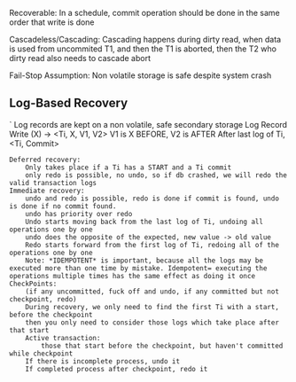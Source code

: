 Recoverable:
	In a schedule, commit operation should be done in the same order that write is done 

Cascadeless/Cascading:
	Cascading happens during dirty read, when data is used from uncommited T1, and then the T1 is aborted, then the T2 who dirty read also needs to cascade abort

Fail-Stop Assumption:
	Non volatile storage is safe despite system crash

## Log-Based Recovery
`
	Log records are kept on a non volatile, safe secondary storage
	<Ti Start> Log Record
	Write (X) -> <Ti, X, V1, V2> V1 is X BEFORE, V2 is AFTER
	After last log of Ti, <Ti, Commit>

	Deferred recovery:
		Only takes place if a Ti has a START and a Ti commit
		only redo is possible, no undo, so if db crashed, we will redo the valid transaction logs
	Immediate recovery:
		undo and redo is possible, redo is done if commit is found, undo is done if no commit found. 
		undo has priority over redo
		Undo starts moving back from the last log of Ti, undoing all operations one by one
		undo does the opposite of the expected, new value -> old value
		Redo starts forward from the first log of Ti, redoing all of the operations one by one
		Note: *IDEMPOTENT* is important, because all the logs may be executed more than one time by mistake. Idempotent= executing the operations multiple times has the same effect as doing it once
	CheckPoints:
		(if any uncommitted, fuck off and undo, if any committed but not checkpoint, redo)
		During recovery, we only need to find the first Ti with a start, before the checkpoint
		then you only need to consider those logs which take place after that start
		Active transaction:
			those that start before the checkpoint, but haven't committed while checkpoint
		If there is incomplete process, undo it
		If completed process after checkpoint, redo it